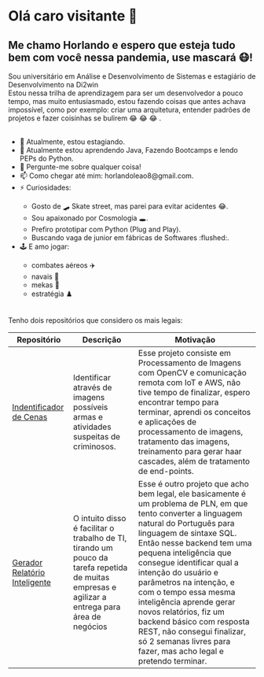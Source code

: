 <!DOCTYPE html>
<html>
<head>
<meta charset="UTF-8"/>
<link href='https://stackpath.bootstrapcdn.com/bootstrap/4.1.1/css/bootstrap.min.css' rel='stylesheet' integrity='sha384-WskhaSGFgHYWDcbwN70/dfYBj47jz9qbsMId/iRN3ewGhXQFZCSftd1LZCfmhktB' crossorigin='anonymous' />
<link href="https://cdn.jsdelivr.net/npm/bootstrap@5.0.2/dist/css/bootstrap.min.css" rel="stylesheet" integrity="sha384-EVSTQN3/azprG1Anm3QDgpJLIm9Nao0Yz1ztcQTwFspd3yD65VohhpuuCOmLASjC" crossorigin="anonymous">
</head>
<body>
  <div class="container">
    <h1 class="text-primary">
      Olá caro visitante 👋
    </h1> 
    <h2 class="text-primary">
      Me chamo Horlando e espero que esteja tudo bem com você nessa pandemia, <span class="text-warning">use mascará 😷!</span>  
    </h2>
    <div class="text-info minha-descricao"> 
      Sou universitário em Análise e Desenvolvimento de Sistemas e estagiário de Desenvolvimento na Di2win <br/>
      Estou nessa trilha de aprendizagem para ser um desenvolvedor a pouco tempo, mas muito entusiasmado, estou fazendo coisas que antes achava impossível, como por exemplo: criar uma arquitetura, entender padrões de projetos e fazer coisinhas se bulirem 😂 😂 😂 .
      <br/><br/>
    </div>
    <div class="text-info curiosity">
      <ul>
      <li>🔭 Atualmente, estou estagiando.</li> 
      <li>🌱 Atualmente estou aprendendo Java, Fazendo Bootcamps e lendo PEPs do Python.</li> 
      <li>💬 Pergunte-me sobre qualquer coisa!</li> 
      <li>📫 Como chegar até mim: horlandoleao8@gmail.com.</li>
      <li>⚡ Curiosidades:</li> 
      <ul>
        <li>Gosto de 🛹 Skate street, mas parei para evitar acidentes 😂.</li>
        <li>Sou apaixonado por Cosmologia 🕳️.</li>
        <li>Prefiro prototipar com Python (Plug and Play).</li>
        <li>Buscando vaga de junior em fábricas de Softwares :flushed:.</li>
      </ul>
      <li>🕹️ E amo jogar:</li> 
        <ul>
          <li>combates aéreos ✈️ </li>
          <li>navais 🚢</li>
          <li>mekas 🤖</li>
          <li>estratégia ♟️</li>
        </ul>
    </ul>
    </div>
    <br/>
    <div class="text-info meus-repo">Tenho dois repositórios que considero os mais legais:</div>
    <table class="table table-bordered table-striped" style="top:40px;">
        <thead>
        <tr>
          <th>Repositório</th>
          <th>Descrição</th>
          <th>Motivação</th>
        </tr>
      </thead>
      <tbody>
        <tr>
          <td><a href="https://github.com/Horlando-Leao/scene_identification">Indentificador de Cenas</a> </td>
          <td>Identificar através de imagens possíveis armas e atividades suspeitas de criminosos.</td>
          <td>Esse projeto consiste em Processamento de Imagens com OpenCV e comunicação remota com IoT e AWS, não tive tempo de finalizar, espero encontrar tempo para terminar, aprendi os conceitos e aplicações de processamento de imagens, tratamento das imagens, treinamento para gerar haar cascades, além de tratamento de end-points.</td>
        </tr>
        <tr>
          <td><a href="https://github.com/Horlando-Leao/geradorRelatorioInteligente ">Gerador Relatório Inteligente</a> </td>
          <td>O intuito disso é facilitar o trabalho de TI, tirando um pouco da tarefa repetida de muitas empresas e agilizar a entrega para área de negócios</td>
          <td>Esse é outro projeto que acho bem legal, ele basicamente é um problema de PLN, em que tento converter a linguagem natural do Português para linguagem de sintaxe SQL. Então nesse backend tem uma pequena inteligência que consegue identificar qual a intenção do usuário e parâmetros na intenção, e com o tempo essa mesma inteligência aprende gerar novos relatórios, fiz um backend básico com resposta REST, não consegui finalizar, só 2 semanas livres para fazer, mas acho legal e pretendo terminar.</td>
        </tr>
      </tbody>
    </table>
    </div>
    
  </body>
</html>
